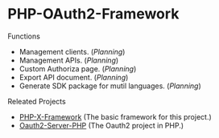 # PHP-OAuth2-Framework

Functions
- Management clients. (*Planning*)
- Management APIs. (*Planning*)
- Custom Authoriza page. (*Planning*)
- Export API document. (*Planning*)
- Generate SDK package for mutil languages. (*Planning*)

Releated Projects
- [PHP-X-Framework](https://github.com/MichaelLuthor/php-x-framework) (The basic framework for this project.)
- [Oauth2-Server-PHP](https://github.com/bshaffer/oauth2-server-php) (The Oauth2 project in PHP.)
